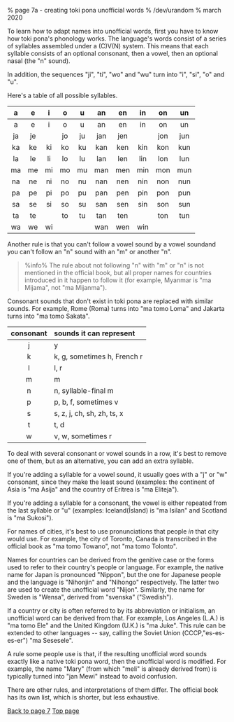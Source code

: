 % page 7a - creating toki pona unofficial words
% /dev/urandom
% march 2020

To learn how to adapt names into unofficial words, first you have to know how
toki pona's phonology works. The language's words consist of a series of
syllables assembled under a \(C\)V\(N\) system. This means that each syllable
consists of an optional consonant, then a vowel, then an optional nasal (the "n"
sound).

In addition, the sequences "ji", "ti", "wo" and "wu" turn into "i", "si", "o"
and "u".

Here's a table of all possible syllables.

| a | e | i | o | u | an| en| in| on| un|
|:-:|:-:|:-:|:-:|:-:|:-:|:-:|:-:|:-:|:-:|
| a | e | i | o | u | an| en| in| on| un|
|ja |je |   |jo |ju |jan|jen|   |jon|jun|
|ka |ke |ki |ko |ku |kan|ken|kin|kon|kun|
|la |le |li |lo |lu |lan|len|lin|lon|lun|
|ma |me |mi |mo |mu |man|men|min|mon|mun|
|na |ne |ni |no |nu |nan|nen|nin|non|nun|
|pa |pe |pi |po |pu |pan|pen|pin|pon|pun|
|sa |se |si |so |su |san|sen|sin|son|sun|
|ta |te |   |to |tu |tan|ten|   |ton|tun|
|wa |we |wi |   |   |wan|wen|win|   |   |

Another rule is that you can't follow a vowel sound by a vowel soundand you
can't follow an "n" sound with an "m" or another "n".

> %info%
> The rule about not following "n" with "m" or "n" is not mentioned in
> the official book,
> but all proper names for countries introduced in it happen to follow it (for
> example, Myanmar is "ma Mijama", not "ma Mijanma").

Consonant sounds that don't exist in toki pona are replaced with similar sounds.
For example, Rome (Roma) turns into "ma tomo Loma" and Jakarta turns into "ma
tomo Sakata".

| consonant | sounds it can represent         |
|:---------:|:--------------------------------|
| j         | y                               |
| k         | k, g, sometimes h, French r     |
| l         | l, r                            |
| m         | m                               |
| n         | n, syllable-final m             |
| p         | p, b, f, sometimes v            |
| s         | s, z, j, ch, sh, zh, ts, x      |
| t         | t, d                            |
| w         | v, w, sometimes r               |

To deal with several consonant or vowel sounds in a row, it's best to remove
one of them, but as an alternative, you can add an extra syllable.

If you're adding a syllable for a vowel sound, it usually goes with a "j" or "w"
consonant, since they make the least sound (examples: the continent of Asia is
"ma Asija" and the country of Eritrea is "ma Eliteja").

If you're adding a syllable for a consonant, the vowel is either repeated from
the last syllable or "u" (examples: Iceland(Ísland) is "ma Isilan" and Scotland
is "ma Sukosi").

For names of cities, it's best to use pronunciations that people _in_ that city
would use. For example, the city of Toronto, Canada is transcribed in the
official book as "ma tomo Towano", not "ma tomo Tolonto".

Names for countries can be derived from the genitive case or the forms used to
refer to their country's people or language. For example, the native name for
Japan is pronounced "Nippon", but the one for Japanese people and the language
is "Nihonjin" and "Nihongo" respectively. The latter two are used to create the
unofficial word "Nijon". Similarly, the name for Sweden is "Wensa", derived from
"svenska" ("Swedish").

If a country or city is often referred to by its abbreviation or initialism, an
unofficial word can be derived from that. For example, Los Angeles (L.A.) is "ma
tomo Ele" and the United Kingdom (U.K.) is "ma Juke". This rule can be extended
to other languages -- say, calling the Soviet Union (СССР,"es-es-es-er") "ma Sesesele".

A rule some people use is that, if the resulting unofficial word sounds exactly
like a native toki pona word, then the unofficial word is modified. For example,
the name "Mary" (from which "meli" is already derived from) is typically turned
into "jan Mewi" instead to avoid confusion.

There are other rules, and interpretations of them differ. The official book
has its own list, which is shorter, but less exhaustive.

[Back to page 7](7.html) [Top page](index.html)
